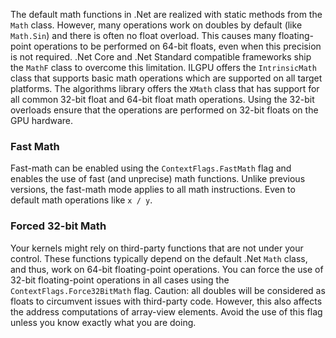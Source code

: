 The default math functions in .Net are realized with static methods from the `Math` class.
However, many operations work on doubles by default (like `Math.Sin`) and there is often no float overload.
This causes many floating-point operations to be performed on 64-bit floats, even when this precision is not required.
.Net Core and .Net Standard compatible frameworks ship the `MathF` class to overcome this limitation.
ILGPU offers the `IntrinsicMath` class that supports basic math operations which are supported on all target platforms.
The algorithms library offers the `XMath` class that has support for all common 32-bit float and 64-bit float math operations.
Using the 32-bit overloads ensure that the operations are performed on 32-bit floats on the GPU hardware.

### Fast Math
Fast-math can be enabled using the `ContextFlags.FastMath` flag and enables the use of fast (and unprecise) math functions.
Unlike previous versions, the fast-math mode applies to all math instructions. Even to default math operations like `x / y`.

### Forced 32-bit Math
Your kernels might rely on third-party functions that are not under your control.
These functions typically depend on the default .Net `Math` class, and thus, work on 64-bit floating-point operations.
You can force the use of 32-bit floating-point operations in all cases using the `ContextFlags.Force32BitMath` flag.
Caution: all doubles will be considered as floats to circumvent issues with third-party code.
However, this also affects the address computations of array-view elements.
Avoid the use of this flag unless you know exactly what you are doing.